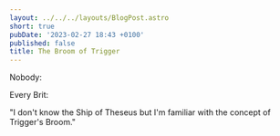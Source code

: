 ```yaml
---
layout: ../../../layouts/BlogPost.astro
short: true
pubDate: '2023-02-27 18:43 +0100'
published: false
title: The Broom of Trigger
---
```

Nobody:

Every Brit:

"I don't know the Ship of Theseus but I'm familiar with the concept of Trigger's Broom."